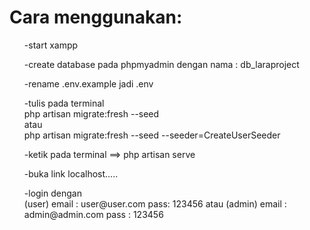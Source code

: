 <h1>Cara menggunakan:</h1>
<ol>-start xampp</ol>

<ol>-create database pada phpmyadmin dengan nama : db_laraproject</ol>

<ol>-rename .env.example jadi .env</ol>

<ol>-tulis pada terminal <br>
php artisan migrate:fresh --seed <br>
atau <br>
php artisan migrate:fresh --seed --seeder=CreateUserSeeder
</ol>

<ol>-ketik pada terminal ==> php artisan serve</ol>
<ol>-buka link localhost..... </ol>
<ol>-login dengan <br>
(user)
email : user@user.com
pass: 123456
    atau
(admin)
email : admin@admin.com
pass : 123456
</ol>
